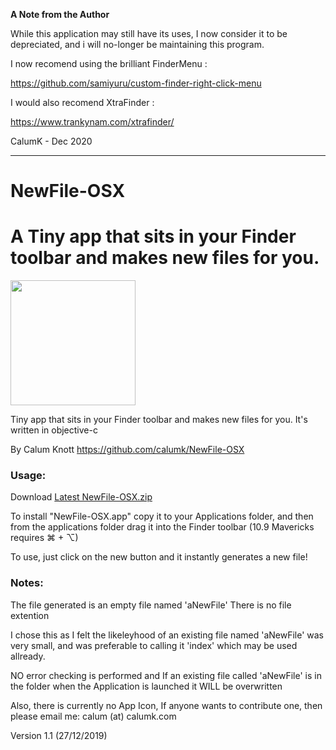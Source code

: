 **A Note from the Author**

While this application may still have its uses, I now consider it to be depreciated, and i will no-longer be maintaining this program.

I now recomend using the brilliant FinderMenu :

https://github.com/samiyuru/custom-finder-right-click-menu

I would also recomend XtraFinder :

https://www.trankynam.com/xtrafinder/


CalumK - Dec 2020

-----




NewFile-OSX
===========

A Tiny app that sits in your Finder toolbar and makes new files for you.
=======
<img src="https://raw.github.com/calumk/NewFile-OSX/master/logo.png" width="200px"  />

Tiny app that sits in your Finder toolbar and makes new files for you.
It's written in objective-c

By Calum Knott
https://github.com/calumk/NewFile-OSX

### Usage:

Download [Latest NewFile-OSX.zip](https://github.com/calumk/NewFile-OSX/releases/latest)

To install "NewFile-OSX.app" copy it to your Applications folder, and then from the applications folder drag it into the Finder toolbar (10.9 Mavericks requires ⌘ + ⌥) 

To use, just click on the new button and it instantly generates a new file!

### Notes:

The file generated is an empty file named 'aNewFile' There is no file extention

I chose this as I felt the likeleyhood of an existing file named 'aNewFile' was very small, and was preferable to calling it 'index' which may be used allready. 

NO error checking is performed and If an existing file called 'aNewFile' is in the folder when the Application is launched it WILL be overwritten

Also, there is currently no App Icon, If anyone wants to contribute one, then please email me: calum (at) calumk.com



Version 1.1 (27/12/2019)
